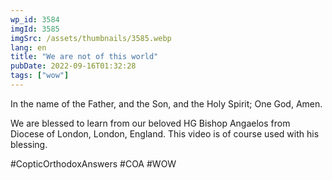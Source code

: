 ```yaml
---
wp_id: 3584
imgId: 3585
imgSrc: /assets/thumbnails/3585.webp
lang: en
title: "We are not of this world"
pubDate: 2022-09-16T01:32:28
tags: ["wow"]
---
```


<!-- page: 6 -->

<p>In the name of the Father, and the Son, and the Holy Spirit; One God, Amen.</p>
<p>We are blessed to learn from our beloved HG Bishop Angaelos from Diocese of London, London, England. This video is of course used with his blessing.</p>
<p>#CopticOrthodoxAnswers #COA #WOW</p>

